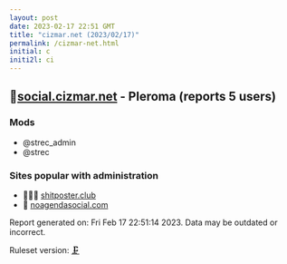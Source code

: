 ```yaml
---
layout: post
date: 2023-02-17 22:51 GMT
title: "cizmar.net (2023/02/17)"
permalink: /cizmar-net.html
initial: c
initi2l: ci
---
```


## 💉[social.cizmar.net](https://social.cizmar.net) - Pleroma (reports 5 users)

### Mods
 * @strec_admin
 * @strec

### Sites popular with administration

* 🦝🧸💉 [shitposter.club](/shitposter-club.html)
* 💉 [noagendasocial.com](/noagendasocial-com.html)

Report generated on: Fri Feb 17 22:51:14 2023. Data may be outdated or incorrect.

Ruleset version: [🗜](/version-clamp)
